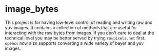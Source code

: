 # image_bytes

This project is for having low-level control of reading and writing raw and yuv images. It contains
a collection of methods that are useful for interacting with the raw bytes from images. If you don't
care to deal at the technical level you may be better served by trying `rawpixels.net` first. 
`opencv` now also supports converting a wide variety of bayer and yuv images.

